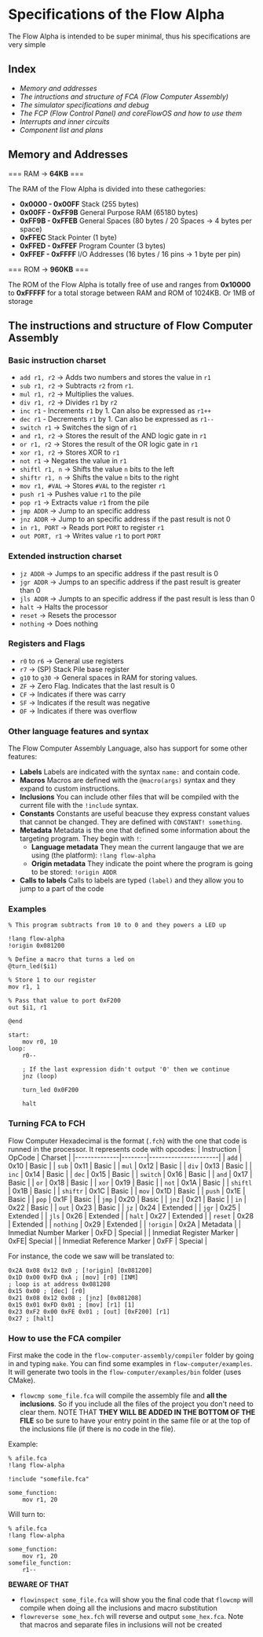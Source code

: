 # Specifications of the Flow Alpha

The Flow Alpha is intended to be super minimal, thus his specifications are very simple

## Index

- *Memory and addresses*
- *The intructions and structure of FCA (Flow Computer Assembly)*
- *The simulator specifications and debug*
- *The FCP (Flow Control Panel) and coreFlowOS and how to use them*
- *Interrupts and inner circuits*
- *Component list and plans*

## Memory and Addresses

=== RAM -> **64KB** ===

The RAM of the Flow Alpha is divided into these cathegories:

- **0x0000 - 0x00FF** Stack (255 bytes)
- **0x00FF - 0xFF9B** General Purpose RAM (65180 bytes)
- **0xFF9B - 0xFFEB** General Spaces (80 bytes / 20 Spaces -> 4 bytes per space)
- **0xFFEC** Stack Pointer (1 byte)
- **0xFFED - 0xFFEF** Program Counter (3 bytes)
- **0xFFEF - 0xFFFF** I/O Addresses (16 bytes / 16 pins -> 1 byte per pin)

=== ROM -> **960KB** ===

The ROM of the Flow Alpha is totally free of use and ranges from **0x10000** to **0xFFFFF** for a total storage between
RAM and ROM of 1024KB. Or 1MB of storage

## The instructions and structure of Flow Computer Assembly

### Basic instruction charset

- `add r1, r2` -> Adds two numbers and stores the value in `r1`
- `sub r1, r2` -> Subtracts `r2` from `r1`.
- `mul r1, r2` -> Multiplies the values.
- `div r1, r2` -> Divides `r1` by `r2`
- `inc r1` - Increments `r1` by 1. Can also be expressed as `r1++`
- `dec r1` - Decrements `r1` by 1. Can also be expressed as `r1--`
- `switch r1` -> Switches the sign of `r1`
- `and r1, r2` -> Stores the result of the AND logic gate in `r1`
- `or r1, r2` -> Stores the result of the OR logic gate in `r1`
- `xor r1, r2` -> Stores XOR to `r1`
- `not r1` -> Negates the value in `r1`
- `shiftl r1, n` -> Shifts the value `n` bits to the left
- `shiftr r1, n` -> Shifts the value `n` bits to the right
- `mov r1, #VAL` -> Stores `#VAL` to the register `r1`
- `push r1` -> Pushes value `r1` to the pile
- `pop r1` -> Extracts value `r1` from the pile
- `jmp ADDR` -> Jump to an specific address
- `jnz ADDR` -> Jump to an specific address if the past result is not 0
- `in r1, PORT` -> Reads port `PORT` to register `r1`
- `out PORT, r1` -> Writes value `r1` to port `PORT`

### Extended instruction charset

- `jz ADDR` -> Jumps to an specific address if the past result is 0
- `jgr ADDR` -> Jumps to an specific address if the past result is greater than 0
- `jls ADDR` -> Jumpts to an specific address if the past result is less than 0
- `halt` -> Halts the processor
- `reset` -> Resets the processor
- `nothing` -> Does nothing

### Registers and Flags

- `r0` to `r6` -> General use registers
- `r7` -> (SP) Stack Pile base register
- `g10` to `g30` -> General spaces in RAM for storing values.
- `ZF` -> Zero Flag. Indicates that the last result is 0
- `CF` -> Indicates if there was carry
- `SF` -> Indicates if the result was negative
- `OF` -> Indicates if there was overflow

### Other language features and syntax

The Flow Computer Assembly Language, also has support for some other features:

- **Labels**
Labels are indicated with the syntax `name:` and contain code.
- **Macros**
Macros are defined with the `@macro(args)` syntax and they expand to custom instructions.
- **Inclusions**
You can include other files that will be compiled with the current file with the `!include` syntax.
- **Constants**
Constants are useful beacuse they express constant values that cannot be changed. They are defined with `CONSTANT! something`.
- **Metadata**
Metadata is the one that defined some information about the targeting program. They begin with `!`:
    - **Language metadata**
    They mean the current langauge that we are using (the platform): `!lang flow-alpha`
    - **Origin metadata**
    They indicate the point where the program is going to be stored: `!origin ADDR`
- **Calls to labels**
Calls to labels are typed `(label)` and they allow you to jump to a part of the code

### Examples


```
% This program subtracts from 10 to 0 and they powers a LED up

!lang flow-alpha
!origin 0x081200

% Define a macro that turns a led on
@turn_led($i1)

% Store 1 to our register
mov r1, 1

% Pass that value to port 0xF200
out $i1, r1

@end

start:
    mov r0, 10
loop:
    r0--

    ; If the last expression didn't output '0' then we continue
    jnz (loop)
    
    turn_led 0x0F200

    halt
```

### Turning FCA to FCH

Flow Computer Hexadecimal is the format (`.fch`) with the one that code is runned in the processor. It represents code with opcodes:
| Instruction  | OpCode | Charset              |
|--------------|--------|----------------------|
| `add`        | 0x10   | Basic                |
| `sub`        | 0x11   | Basic                |
| `mul`        | 0x12   | Basic                |
| `div`        | 0x13   | Basic                |
| `inc`        | 0x14   | Basic                |
| `dec`        | 0x15   | Basic                |
| `switch`     | 0x16   | Basic                |
| `and`        | 0x17   | Basic                |
| `or`         | 0x18   | Basic                |
| `xor`        | 0x19   | Basic                |
| `not`        | 0x1A   | Basic                |
| `shiftl`     | 0x1B   | Basic                |
| `shiftr`     | 0x1C   | Basic                |
| `mov`        | 0x1D   | Basic                |
| `push`       | 0x1E   | Basic                |
| `pop`        | 0x1F   | Basic                |
| `jmp`        | 0x20   | Basic                |
| `jnz`        | 0x21   | Basic                |
| `in`         | 0x22   | Basic                |
| `out`        | 0x23   | Basic                |
| `jz`         | 0x24   | Extended             |
| `jgr`        | 0x25   | Extended             |
| `jls`        | 0x26   | Extended             |
| `halt`       | 0x27   | Extended             |
| `reset`      | 0x28   | Extended             |
| `nothing`    | 0x29   | Extended             |
| `!origin`    | 0x2A   | Metadata             |
| Inmediat Number Marker | 0xFD  | Special     |
| Inmediat Register Marker | 0xFE| Special     |
| Inmediat Reference Marker | 0xFF | Special   |


For instance, the code we saw will be translated to:
```fch
0x2A 0x08 0x12 0x0 ; [!origin] [0x081200]
0x1D 0x00 0xFD 0xA ; [mov] [r0] [INM]
; loop is at address 0x081208
0x15 0x00 ; [dec] [r0]
0x21 0x08 0x12 0x08 ; [jnz] [0x081208]
0x15 0x01 0xFD 0x01 ; [mov] [r1] [1]
0x23 0xF2 0x00 0xFE 0x01 ; [out] [0xF200] [r1]
0x27 ; [halt]
```

### How to use the FCA compiler

First make the code in the `flow-computer-assembly/compiler` folder by going in and typing `make`.
You can find some examples in `flow-computer/examples`. It will generate two tools in the `flow-computer/examples/bin` folder (uses CMake).

- `flowcmp some_file.fca` will compile the assembly file and **all the inclusions**. So if you include all the files of the project you don't need to clear them. NOTE THAT **THEY WILL BE ADDED IN THE BOTTOM OF THE FILE** so be sure to have your entry point in the same file or at the top of the inclusions file (if there is no code in the file).

Example:
```fca
% afile.fca
!lang flow-alpha

!include "somefile.fca"

some_function:
    mov r1, 20
```
Will turn to:
```fca
% afile.fca
!lang flow-alpha

some_function:
    mov r1, 20
somefile_function:
    r1--
```
**BEWARE OF THAT**

- `flowinspect some_file.fca` will show you the final code that `flowcmp` will compile when doing all the inclusions and macro substitution
- `flowreverse some_hex.fch` will reverse and output `some_hex.fca`. Note that macros and separate files in inclusions will not be created
